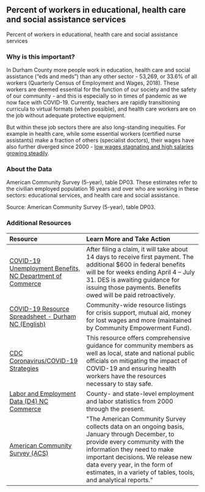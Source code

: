 ## Percent of workers in educational, health care and social assistance services
Percent of workers in educational, health care and social assistance services

### Why is this important?
In Durham County more people work in education, health care and social assistance (“eds and meds”) than any other sector - 53,269, or 33.6% of all workers (Quarterly Census of Employment and Wages, 2018). These workers are deemed essential for the function of our society and the safety of our community - and this is especially so in times of pandemic as we now face with COVID-19. Currently, teachers are rapidly transitioning curricula to virtual formats (when possible), and health care workers are on the job without adequate protective equipment.

But within these job sectors there are also long-standing inequities. For example in health care, while some essential workers (certified nurse assistants) make a fraction of others (specialist doctors), their wages have also further diverged since 2000 - [low wages stagnating and high salaries growing steadily](https://dataworks-nc.org/wp-content/uploads/health_wages_durham_rents_2-01-scaled.jpg).

### About the Data
American Community Survey (5-year), table DP03. These estimates refer to the civilian employed population 16 years and over who are working in these sectors: educational services, and health care and social assistance.
 

Source: American Community Survey (5-year), table DP03. 

### Additional Resources

|Resource | Learn More and Take Action |
|:--- | :--- |
|[COVID-19 Unemployment Benefits, NC Department of Commerce](https://des.nc.gov/need-help/covid-19-nc-unemployment-insurance-information) | After filing a claim, it will take about 14 days to receive first payment. The additional $600 in federal benefits will be for weeks ending April 4 – July 31. DES is awaiting guidance for issuing those payments. Benefits owed will be paid retroactively. 
|[COVID-19 Resource Spreadsheet - Durham NC (English)](https://docs.google.com/spreadsheets/d/1oASQ_jeqC578BvcTtRLv7mj59TVJlR3Mx1LSTXaNpr0)| Community-wide resource listings for crisis support, mutual aid, money for lost wages and more (maintained by Community Empowerment Fund).
|[CDC Coronavirus/COVID-19 Strategies](https://www.cdc.gov/coronavirus/2019-ncov/index.html) | This resource offers comprehensive guidance for community members as well as local, state and national public officials on mitigating the impact of COVID-19 and ensuring health workers have the resources necessary to stay safe.
|[Labor and Employment Data (D4) NC Commerce](https://d4.nccommerce.com/) | County- and state-level employment and labor statistics from 2000 through the present.
|[American Community Survey (ACS)](https://www.census.gov/acs/www/) | "The American Community Survey collects data on an ongoing basis, January through December, to provide every community with the information they need to make important decisions. We release new data every year, in the form of estimates, in a variety of tables, tools, and analytical reports."



